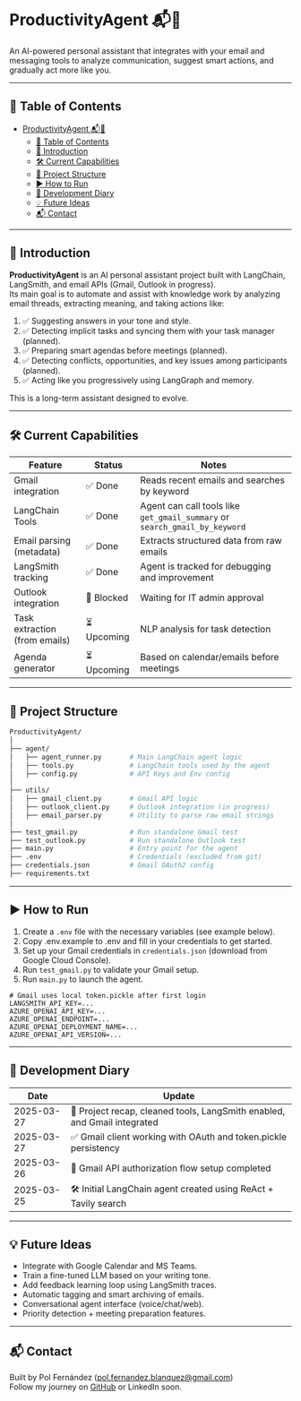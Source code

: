 # ProductivityAgent 📬🤖

An AI-powered personal assistant that integrates with your email and messaging tools to analyze communication, suggest smart actions, and gradually act more like you.

---

## 🧭 Table of Contents

- [ProductivityAgent 📬🤖](#productivityagent-)
  - [🧭 Table of Contents](#-table-of-contents)
  - [🧠 Introduction](#-introduction)
  - [🛠️ Current Capabilities](#️-current-capabilities)
  - [📂 Project Structure](#-project-structure)
  - [▶️ How to Run](#️-how-to-run)
  - [📅 Development Diary](#-development-diary)
  - [💡 Future Ideas](#-future-ideas)
  - [📬 Contact](#-contact)

---

## 🧠 Introduction

**ProductivityAgent** is an AI personal assistant project built with LangChain, LangSmith, and email APIs (Gmail, Outlook in progress).  
Its main goal is to automate and assist with knowledge work by analyzing email threads, extracting meaning, and taking actions like:

1. ✅ Suggesting answers in your tone and style.
2. ✅ Detecting implicit tasks and syncing them with your task manager (planned).
3. ✅ Preparing smart agendas before meetings (planned).
4. ✅ Detecting conflicts, opportunities, and key issues among participants (planned).
5. ✅ Acting like you progressively using LangGraph and memory.

This is a long-term assistant designed to evolve.

---

## 🛠️ Current Capabilities

| Feature                        | Status       | Notes |
|-------------------------------|--------------|-------|
| Gmail integration             | ✅ Done       | Reads recent emails and searches by keyword |
| LangChain Tools               | ✅ Done       | Agent can call tools like `get_gmail_summary` or `search_gmail_by_keyword` |
| Email parsing (metadata)      | ✅ Done       | Extracts structured data from raw emails |
| LangSmith tracking            | ✅ Done       | Agent is tracked for debugging and improvement |
| Outlook integration           | 🚧 Blocked    | Waiting for IT admin approval |
| Task extraction (from emails) | ⏳ Upcoming   | NLP analysis for task detection |
| Agenda generator              | ⏳ Upcoming   | Based on calendar/emails before meetings |

---

## 📂 Project Structure

```bash
ProductivityAgent/
│
├── agent/
│   ├── agent_runner.py       # Main LangChain agent logic
│   ├── tools.py              # LangChain tools used by the agent
│   ├── config.py             # API Keys and Env config
│
├── utils/
│   ├── gmail_client.py       # Gmail API logic
│   ├── outlook_client.py     # Outlook integration (in progress)
│   ├── email_parser.py       # Utility to parse raw email strings
│
├── test_gmail.py             # Run standalone Gmail test
├── test_outlook.py           # Run standalone Outlook test
├── main.py                   # Entry point for the agent
├── .env                      # Credentials (excluded from git)
├── credentials.json          # Gmail OAuth2 config
├── requirements.txt
```

---

## ▶️ How to Run

1. Create a `.env` file with the necessary variables (see example below).
2. Copy .env.example to .env and fill in your credentials to get started.
3. Set up your Gmail credentials in `credentials.json` (download from Google Cloud Console).
4. Run `test_gmail.py` to validate your Gmail setup.
5. Run `main.py` to launch the agent.

```env
# Gmail uses local token.pickle after first login
LANGSMITH_API_KEY=...
AZURE_OPENAI_API_KEY=...
AZURE_OPENAI_ENDPOINT=...
AZURE_OPENAI_DEPLOYMENT_NAME=...
AZURE_OPENAI_API_VERSION=...
```

---

## 📅 Development Diary

| Date        | Update                                                                 |
|-------------|------------------------------------------------------------------------|
| 2025-03-27 | 🧠 Project recap, cleaned tools, LangSmith enabled, and Gmail integrated |
| 2025-03-27  | ✅ Gmail client working with OAuth and token.pickle persistency         |
| 2025-03-26  | 🧪 Gmail API authorization flow setup completed                         |
| 2025-03-25  | 🛠️ Initial LangChain agent created using ReAct + Tavily search          |

---

## 💡 Future Ideas

- Integrate with Google Calendar and MS Teams.
- Train a fine-tuned LLM based on your writing tone.
- Add feedback learning loop using LangSmith traces.
- Automatic tagging and smart archiving of emails.
- Conversational agent interface (voice/chat/web).
- Priority detection + meeting preparation features.

---

## 📬 Contact

Built by Pol Fernández (pol.fernandez.blanquez@gmail.com)  
Follow my journey on [GitHub](https://github.com/polfernandezblanquez) or LinkedIn soon.
